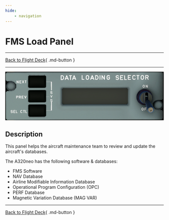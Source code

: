```yaml
---
hide:
    - navigation
---
```


# FMS Load Panel

---

[Back to Flight Deck](../index.md){ .md-button }

---

![FMS Load Panel](../../../assets/a32nx-briefing/overhead-aft-panel/FMS-Load.png "FMS Load Panel")

## Description

This panel helps the aircraft maintenance team to review and update the aircraft's databases.

The A320neo has the following software & databases:

- FMS Software
- NAV Database
- Airline Modifiable Information Database
- Operational Program Configuration (OPC)
- PERF Database
- Magnetic Variation Database (MAG VAR)

---

[Back to Flight Deck](../index.md){ .md-button }

